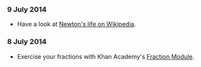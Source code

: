 ### 9 July 2014

* Have a look at [Newton's life on Wikipedia](http://en.wikipedia.org/wiki/Isaac_Newton).

### 8 July 2014

* Exercise your fractions with Khan Academy's [Fraction Module](https://www.khanacademy.org/math/cc-fourth-grade-math/cc-4th-fractions-topic).